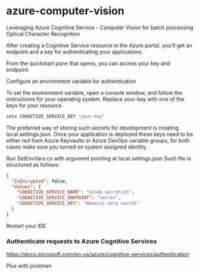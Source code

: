 # azure-computer-vision
Leveraging Azure Cognitive Service - Computer Vision for batch processing Optical Character Recognition

After creating a Cognitive Service resource in the Azure portal, you'll get an endpoint and a key for authenticating your applications.

From the quickstart pane that opens, you can access your key and endpoint.

Configure an environment variable for authentication

To set the environment variable, open a console window, and follow the instructions for your operating system. Replace your-key with one of the keys for your resource.

```powershell
setx COGNITIVE_SERVICE_KEY "your-key"
```
The preferred way of storing such secrets for development is creating local.settings.json. Once your application is deployed these keys need to be either red from Azure Keyvaults or Azure DevOps variable groups, for both cases make sure you turned on system assigned identity.

Run SetEnvVars.cs with argument pointing at local.settings.json
Such file is structured as follows:

```json
{
  "IsEncrypted": false,
  "Values": {
    "COGNITIVE_SERVICE_NAME": "kinda secretish",
    "COGNITIVE_SERVICE_ENDPOINT": "secret",
	"COGNITIVE_SERVICE_KEY": "Woooiii very secret"
  }
}
```

Restart your IDE



### Authenticate requests to Azure Cognitive Services

https://docs.microsoft.com/en-us/azure/cognitive-services/authentication


Plus with postman